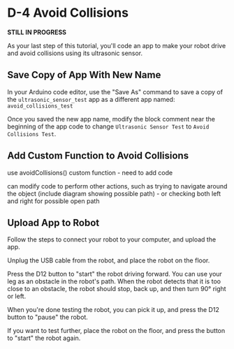 # D-4 Avoid Collisions

**STILL IN PROGRESS**

As your last step of this tutorial, you'll code an app to make your robot drive and avoid collisions using its ultrasonic sensor.

## Save Copy of App With New Name <a id="save-copy-of-app-with-new-name"></a>

In your Arduino code editor, use the "Save As" command to save a copy of the `ultrasonic_sensor_test` app as a different app named: `avoid_collisions_test`

Once you saved the new app name, modify the block comment near the beginning of the app code to change `Ultrasonic Sensor Test` to `Avoid Collisions Test`.

## Add Custom Function to Avoid Collisions

use avoidCollisions\(\) custom function - need to add code

can modify code to perform other actions, such as trying to navigate around the object \(include diagram showing possible path\) - or checking both left and right for possible open path

## Upload App to Robot

Follow the steps to connect your robot to your computer, and upload the app.

Unplug the USB cable from the robot, and place the robot on the floor.

Press the D12 button to "start" the robot driving forward. You can use your leg as an obstacle in the robot's path. When the robot detects that it is too close to an obstacle, the robot should stop, back up, and then turn 90° right or left.

When you're done testing the robot, you can pick it up, and press the D12 button to "pause" the robot.

If you want to test further, place the robot on the floor, and press the button to "start" the robot again.

